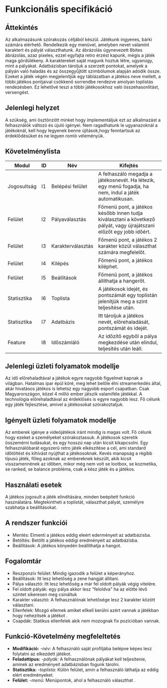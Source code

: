 # Funkcionális specifikáció

## Áttekintés
Az alkalmazásunk szórakozás céljából készül. Játékunk ingyenes, bárki számára elérhető. Rendelkezik egy menüvel, amelyben nevet valamint karaktert és pályát választhatunk. Az ábrázolás úgynevezett 8bites ábrázolás, azaz pixeles, ezzel egyfajta retro érzést kapunk, mégis a játék maga gördülékeny. A karaktereket saját magunk hoztuk létre, ugyanúgy, mint a pályákat. Adatbázisban tároljuk a szerzett pontokat, amelyek a pályán való haladás és az összegyűjtött szimbólumok alapján adódik össze. Ezeket a játék végén megjelenítjük egy táblázatban a játékos neve mellett, a többi játékos pontjaival csökkenő sorrendbe rendezve amolyan toplistás rendezésben. Ez lehetővé teszi a többi játékosokhoz való összehasonlítást, versengést.

## Jelenlegi helyzet
A szükség, ami ösztönzött minket hogy implementáljuk ezt az alkalmazást a felhasználók változó és újuló igényei. Nem ragadhatunk le ugyanazoknál a játékoknál, kell hogy legyenek benne újítások,hogy fenntartsuk az érdeklődésüket és ne legyen romló véleményük.

## Követelménylista
|    Modul    | ID |       Név        |                                                        Kifejtés                                                        |
|-------------|----|------------------|------------------------------------------------------------------------------------------------------------------------|
| Jogosultság | I1 | Belépési felület | A felhaszáló megadja a játékosnevét. Ha létezik, egy menü fogadja, ha nem, indul a játék automatikusan.                |
|   Felület   | I2 | Pályaválasztás   | Főmenü pont, a játékos később innen tudja kiválasztani a következő pályát, vagy újrajátszani előzőt egy jobb időért.   |
|   Felület   | I3 | Karakterválasztás| Főmenü pont, a játékos 2 karakter közül választhat számára megfelelőt.                                                 |
|   Felület   | I4 | Kilépés          | Főmenü pont, a játékos kiléphet.                                                                                       |
|   Felület   | I5 | Beállítások      | Főmenü pont, a játékos állíthatja a hangerőt.                                                                          |
| Statisztika | I6 | Toplista         | A játékosok idejét, és pontszámát egy toplistán jelenítjük meg a szint teljesítése után.                               |
| Statisztika | I7 | Adatbázis        | Itt tároljuk a játékos nevét, előrehaladását, pontszámát és idejét.                                                    |
|   Feature   | I8 | Időszámláló      | Az időzítő egyből a pálya megkezdése után elindul, teljesítés után leáll.                                              |

## Jelenlegi üzleti folyamatok modellje
Az idő előrehaladtával a játékok egyre nagyobb figyelmet kapnak a világban. Hatalmas ipar épül köré, meg lehet belőle élni streamerkedés által, akár hivatásos játékos is lehetsz egy nagyobb esport csapatban. Csak Magyarországon, közel 4 millió ember játszik valamiféle játékkal. A technológia előrehaladtával az érdeklősés is egyre nagyobb lesz. Fő célunk egy játék fejlesztése, amivel a játékosokat szórakoztatjuk.

## Igényelt üzleti folyamatok modellje
Az emberek igénye a videójátékok iránt mindig is magas volt. Fő célunk hogy ezeket a személyeket szórakoztassuk. A játékosok szeretik összemérni tudásukat, és egy hosszú nap után kicsit kikapcsolni. Egy felhasználóbarát egyszerű retro játék elkészítése a cél, ami standard időtöltést és kihívást nyújthat a játékosoknak. Kevés manapság a régibb típusú játék, főleg azoknak az embereknek készült, akik kicsit visszamennének az időben, mikor még nem volt se lootbox, se kozmetika, se ranked, se balance probléma, csak a kész játék és a játékos.

## Használati esetek
A játékos jogosult a játék elindítására, minden beépített funkció használatára. Megtekintheti a toplistát, választhat pályát, személyre szabhatja a beállításokat.

## A rendszer funkciói
- Mentés: Elmenti a játékos eddig eleért ederményeit az adatbázisba. 
- Betöltés: Betölti a játékos eddigi eredményeit az adatbázisba.
- Beállítások: A játékos könyedén beállíthatja a hangot.

## Fogalomtár 
- Reszponzív felület: Mindig igazodik a felület a képerányhoz.
- Beállítások: Itt lesz lehetőség a zene hangját állítani. 
- Pálya választó: Itt lesz lehetőség a már fel oldott pályák végig vitelére.
- Fel oldott pályák: egy pálya akkor lesz "feloldva" ha az elötte lévő szintet sikeresen meg csináltuk
- Karakter választó: A felhasználónak lehetősége lesz 2 karakter között választani. 
- Ellenfelek: Mozgó ellemek amiket ellkell kerülni azért vannak a játékban hogy nehezítsék a játékot .
- Csapdák: Statikus ellenfelek akik nem mozognak fix pozícióban vannak.  

## Funkció-Követelmény megfeleltetés
- **Modifikáció:** *-név:* A felhasználó saját profiljába belépve képes lesz folytatni az elkezdett játékot.
- **Feladattípus:** *-pályák:* A felhasználónak pályákat kell teljesítenie, aminek az eredményeit adatbázisban fogunk tárolni.
- **Statisztika:** *-toplista:* Külön felület, amin a felhasználó láthatja az eddig elért eredményeket.
- **Felület:** *-menü:* Menüpontok, ahol a felhasználó választhat .